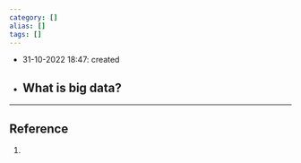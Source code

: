 ```yaml
---
category: []
alias: []
tags: []
---
```


- 31-10-2022 18:47: created

- What is big data?
	- 


---
## Reference

1. 